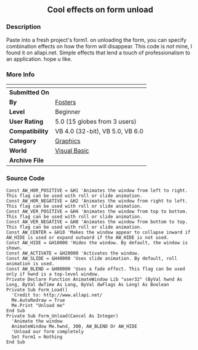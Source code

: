 ﻿<div align="center">

## Cool effects on form unload


</div>

### Description

Paste into a fresh project's form1. on unloading the form, you can specify combination effects on how the form will disappear. This code is *not* mine, I found it on allapi.net. Simple effects that lend a touch of professionalism to an application. hope u like.
 
### More Info
 


<span>             |<span>
---                |---
**Submitted On**   |
**By**             |[Fosters](https://github.com/Planet-Source-Code/PSCIndex/blob/master/ByAuthor/fosters.md)
**Level**          |Beginner
**User Rating**    |5.0 (15 globes from 3 users)
**Compatibility**  |VB 4\.0 \(32\-bit\), VB 5\.0, VB 6\.0
**Category**       |[Graphics](https://github.com/Planet-Source-Code/PSCIndex/blob/master/ByCategory/graphics__1-46.md)
**World**          |[Visual Basic](https://github.com/Planet-Source-Code/PSCIndex/blob/master/ByWorld/visual-basic.md)
**Archive File**   |[](https://github.com/Planet-Source-Code/fosters-cool-effects-on-form-unload__1-48024/archive/master.zip)





### Source Code

```
Const AW_HOR_POSITIVE = &H1 'Animates the window from left to right. This flag can be used with roll or slide animation.
Const AW_HOR_NEGATIVE = &H2 'Animates the window from right to left. This flag can be used with roll or slide animation.
Const AW_VER_POSITIVE = &H4 'Animates the window from top to bottom. This flag can be used with roll or slide animation.
Const AW_VER_NEGATIVE = &H8 'Animates the window from bottom to top. This flag can be used with roll or slide animation.
Const AW_CENTER = &H10 'Makes the window appear to collapse inward if AW_HIDE is used or expand outward if the AW_HIDE is not used.
Const AW_HIDE = &H10000 'Hides the window. By default, the window is shown.
Const AW_ACTIVATE = &H20000 'Activates the window.
Const AW_SLIDE = &H40000 'Uses slide animation. By default, roll animation is used.
Const AW_BLEND = &H80000 'Uses a fade effect. This flag can be used only if hwnd is a top-level window.
Private Declare Function AnimateWindow Lib "user32" (ByVal hwnd As Long, ByVal dwTime As Long, ByVal dwFlags As Long) As Boolean
Private Sub Form_Load()
  'Credit to: http://www.allapi.net/
  Me.AutoRedraw = True
  Me.Print "Unload me"
End Sub
Private Sub Form_Unload(Cancel As Integer)
  'Animate the window
  AnimateWindow Me.hwnd, 300, AW_BLEND Or AW_HIDE
  'Unload our form completely
  Set Form1 = Nothing
End Sub
```

